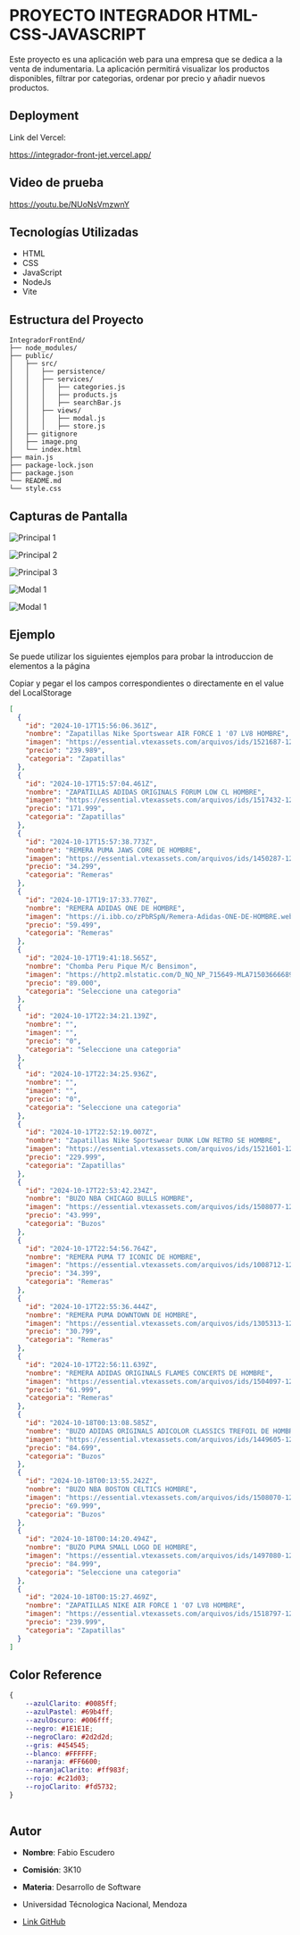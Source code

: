 
# PROYECTO INTEGRADOR HTML-CSS-JAVASCRIPT

Este proyecto es una aplicación web para una empresa que se dedica a la venta de indumentaria. La aplicación permitirá visualizar los productos disponibles, filtrar por categorias, ordenar por precio y añadir nuevos productos.


## Deployment

Link del Vercel:

https://integrador-front-jet.vercel.app/

## Video de prueba

https://youtu.be/NUoNsVmzwnY



## Tecnologías Utilizadas
- HTML
- CSS
- JavaScript
- NodeJs
- Vite


## Estructura del Proyecto

```
IntegradorFrontEnd/
├── node_modules/
├── public/
│   ├── src/
│   │   ├── persistence/
│   │   ├── services/
│   │   │   ├── categories.js
│   │   │   ├── products.js
│   │   │   ├── searchBar.js
│   │   ├── views/
│   │   │   ├── modal.js
│   │   │   ├── store.js
│   ├── gitignore
│   ├── image.png
│   └── index.html
├── main.js
├── package-lock.json
├── package.json
└── README.md
└── style.css
```




## Capturas de Pantalla

![Principal 1](./capturas/principal1.png)

![Principal 2](./capturas/principal2.png)

![Principal 3](./capturas/principal3.png)

![Modal 1](./capturas/modal1.png)

![Modal 1](./capturas/modal2.png)


## Ejemplo

Se puede utilizar los siguientes ejemplos para probar la introduccion de elementos a la página

Copiar y pegar el los campos correspondientes o directamente en el value del LocalStorage

``` json
[
  {
    "id": "2024-10-17T15:56:06.361Z",
    "nombre": "Zapatillas Nike Sportswear AIR FORCE 1 '07 LV8 HOMBRE",
    "imagen": "https://essential.vtexassets.com/arquivos/ids/1521687-1200-auto?v=638645942099330000&width=1200&height=auto&aspect=true",
    "precio": "239.989",
    "categoria": "Zapatillas"
  },
  {
    "id": "2024-10-17T15:57:04.461Z",
    "nombre": "ZAPATILLAS ADIDAS ORIGINALS FORUM LOW CL HOMBRE",
    "imagen": "https://essential.vtexassets.com/arquivos/ids/1517432-1200-auto?v=638622606291030000&width=1200&height=auto&aspect=true",
    "precio": "171.999",
    "categoria": "Zapatillas"
  },
  {
    "id": "2024-10-17T15:57:38.773Z",
    "nombre": "REMERA PUMA JAWS CORE DE HOMBRE",
    "imagen": "https://essential.vtexassets.com/arquivos/ids/1450287-1200-auto?v=638497474350200000&width=1200&height=auto&aspect=true",
    "precio": "34.299",
    "categoria": "Remeras"
  },
  {
    "id": "2024-10-17T19:17:33.770Z",
    "nombre": "REMERA ADIDAS ONE DE HOMBRE",
    "imagen": "https://i.ibb.co/zPbRSpN/Remera-Adidas-ONE-DE-HOMBRE.webp",
    "precio": "59.499",
    "categoria": "Remeras"
  },
  {
    "id": "2024-10-17T19:41:18.565Z",
    "nombre": "Chomba Peru Pique M/c Bensimon",
    "imagen": "https://http2.mlstatic.com/D_NQ_NP_715649-MLA71503666689_092023-O.webp",
    "precio": "89.000",
    "categoria": "Seleccione una categoria"
  },
  {
    "id": "2024-10-17T22:34:21.139Z",
    "nombre": "",
    "imagen": "",
    "precio": "0",
    "categoria": "Seleccione una categoria"
  },
  {
    "id": "2024-10-17T22:34:25.936Z",
    "nombre": "",
    "imagen": "",
    "precio": "0",
    "categoria": "Seleccione una categoria"
  },
  {
    "id": "2024-10-17T22:52:19.007Z",
    "nombre": "Zapatillas Nike Sportswear DUNK LOW RETRO SE HOMBRE",
    "imagen": "https://essential.vtexassets.com/arquivos/ids/1521601-1200-auto?v=638645914033000000&width=1200&height=auto&aspect=true",
    "precio": "229.999",
    "categoria": "Zapatillas"
  },
  {
    "id": "2024-10-17T22:53:42.234Z",
    "nombre": "BUZO NBA CHICAGO BULLS HOMBRE",
    "imagen": "https://essential.vtexassets.com/arquivos/ids/1508077-1200-auto?v=638554438966570000&width=1200&height=auto&aspect=true",
    "precio": "43.999",
    "categoria": "Buzos"
  },
  {
    "id": "2024-10-17T22:54:56.764Z",
    "nombre": "REMERA PUMA T7 ICONIC DE HOMBRE",
    "imagen": "https://essential.vtexassets.com/arquivos/ids/1008712-1200-auto?v=638365616304970000&width=1200&height=auto&aspect=true",
    "precio": "34.399",
    "categoria": "Remeras"
  },
  {
    "id": "2024-10-17T22:55:36.444Z",
    "nombre": "REMERA PUMA DOWNTOWN DE HOMBRE",
    "imagen": "https://essential.vtexassets.com/arquivos/ids/1305313-1200-auto?v=638472539656100000&width=1200&height=auto&aspect=true",
    "precio": "30.799",
    "categoria": "Remeras"
  },
  {
    "id": "2024-10-17T22:56:11.639Z",
    "nombre": "REMERA ADIDAS ORIGINALS FLAMES CONCERTS DE HOMBRE",
    "imagen": "https://essential.vtexassets.com/arquivos/ids/1504097-1200-auto?v=638550182719570000&width=1200&height=auto&aspect=true",
    "precio": "61.999",
    "categoria": "Remeras"
  },
  {
    "id": "2024-10-18T00:13:08.585Z",
    "nombre": "BUZO ADIDAS ORIGINALS ADICOLOR CLASSICS TREFOIL DE HOMBRE",
    "imagen": "https://essential.vtexassets.com/arquivos/ids/1449605-1200-auto?v=638518938258500000&width=1200&height=auto&aspect=true",
    "precio": "84.699",
    "categoria": "Buzos"
  },
  {
    "id": "2024-10-18T00:13:55.242Z",
    "nombre": "BUZO NBA BOSTON CELTICS HOMBRE",
    "imagen": "https://essential.vtexassets.com/arquivos/ids/1508070-1200-auto?v=638554437345700000&width=1200&height=auto&aspect=true",
    "precio": "69.999",
    "categoria": "Buzos"
  },
  {
    "id": "2024-10-18T00:14:20.494Z",
    "nombre": "BUZO PUMA SMALL LOGO DE HOMBRE",
    "imagen": "https://essential.vtexassets.com/arquivos/ids/1497080-1200-auto?v=638550055879570000&width=1200&height=auto&aspect=true",
    "precio": "84.999",
    "categoria": "Seleccione una categoria"
  },
  {
    "id": "2024-10-18T00:15:27.469Z",
    "nombre": "ZAPATILLAS NIKE AIR FORCE 1 '07 LV8 HOMBRE",
    "imagen": "https://essential.vtexassets.com/arquivos/ids/1518797-1200-auto?v=638629723416830000&width=1200&height=auto&aspect=true",
    "precio": "239.999",
    "categoria": "Zapatillas"
  }
]
```

## Color Reference

```css
{
    --azulClarito: #0085ff;
    --azulPastel: #69b4ff;
    --azulOscuro: #006fff;
    --negro: #1E1E1E;
    --negroClaro: #2d2d2d;
    --gris: #454545;
    --blanco: #FFFFFF;
    --naranja: #FF6600;
    --naranjaClarito: #ff983f;
    --rojo: #c21d03;
    --rojoClarito: #fd5732;
}
    
```

## Autor

- **Nombre**: Fabio Escudero
- **Comisión**: 3K10
- **Materia**: Desarrollo de Software
- Universidad Técnologica Nacional, Mendoza

- [Link GitHub](https://github.com/XxFabio24xX)

